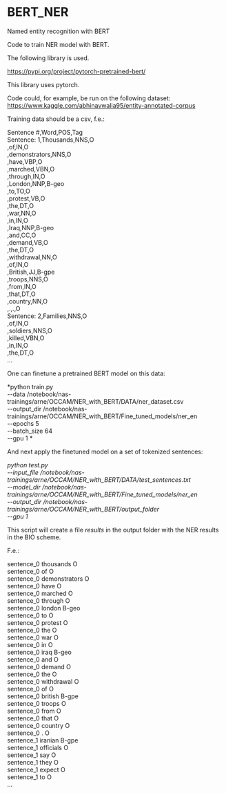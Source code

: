 # BERT_NER

Named entity recognition with BERT

Code to train NER model with BERT.

The following library is used. 

https://pypi.org/project/pytorch-pretrained-bert/

This library uses pytorch.

Code could, for example, be run on the following dataset: https://www.kaggle.com/abhinavwalia95/entity-annotated-corpus

Training data should be a csv, f.e.: 

Sentence #,Word,POS,Tag \
Sentence: 1,Thousands,NNS,O \
,of,IN,O \
,demonstrators,NNS,O \
,have,VBP,O \
,marched,VBN,O \
,through,IN,O  \
,London,NNP,B-geo  \
,to,TO,O  \
,protest,VB,O  \
,the,DT,O  \
,war,NN,O  \
,in,IN,O \
,Iraq,NNP,B-geo \
,and,CC,O \
,demand,VB,O \
,the,DT,O \
,withdrawal,NN,O \
,of,IN,O \
,British,JJ,B-gpe \
,troops,NNS,O \
,from,IN,O \
,that,DT,O \
,country,NN,O \
,.,.,O \
Sentence: 2,Families,NNS,O  \
,of,IN,O \
,soldiers,NNS,O \
,killed,VBN,O \
,in,IN,O \
,the,DT,O \
... 


One can finetune a pretrained BERT model on this data:

*python train.py \
--data /notebook/nas-trainings/arne/OCCAM/NER_with_BERT/DATA/ner_dataset.csv \
--output_dir /notebook/nas-trainings/arne/OCCAM/NER_with_BERT/Fine_tuned_models/ner_en \
--epochs 5 \
--batch_size 64 \
--gpu 1 *

And next apply the finetuned model on a set of tokenized sentences:

*python test.py \
--input_file /notebook/nas-trainings/arne/OCCAM/NER_with_BERT/DATA/test_sentences.txt \
--model_dir /notebook/nas-trainings/arne/OCCAM/NER_with_BERT/Fine_tuned_models/ner_en \
--output_dir  /notebook/nas-trainings/arne/OCCAM/NER_with_BERT/output_folder \
--gpu 1*

This script will create a file *results* in the output folder with the NER results in the BIO scheme. 

F.e.:

sentence_0      thousands       O  \
sentence_0      of      O  \
sentence_0      demonstrators   O  \
sentence_0      have    O  \
sentence_0      marched O \
sentence_0      through O \
sentence_0      london  B-geo  \
sentence_0      to      O \
sentence_0      protest O \
sentence_0      the     O \
sentence_0      war     O \
sentence_0      in      O \
sentence_0      iraq    B-geo \
sentence_0      and     O \
sentence_0      demand  O \
sentence_0      the     O  \
sentence_0      withdrawal      O \
sentence_0      of      O \
sentence_0      british B-gpe  \
sentence_0      troops  O \
sentence_0      from    O \
sentence_0      that    O \
sentence_0      country O \
sentence_0      .       O \
sentence_1      iranian B-gpe \
sentence_1      officials       O \
sentence_1      say     O \
sentence_1      they    O \
sentence_1      expect  O \
sentence_1      to      O \
...




